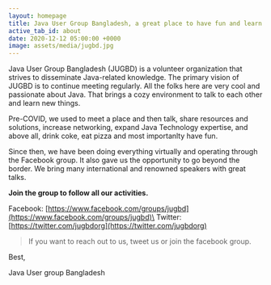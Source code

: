 ```yaml
---
layout: homepage
title: Java User Group Bangladesh, a great place to have fun and learn java
active_tab_id: about
date: 2020-12-12 05:00:00 +0000
image: assets/media/jugbd.jpg
---
```


Java User Group Bangladesh (JUGBD) is a volunteer organization that strives to disseminate Java-related knowledge. The primary vision of JUGBD is to continue meeting regularly. All the folks here are very cool and passionate about Java. That brings a cozy environment to talk to each other and learn new things.

Pre-COVID, we used to meet a place and then talk, share resources and solutions, increase networking, expand Java Technology expertise, and above all, drink coke, eat pizza and most importanlty have fun.

Since then, we have been doing everything virtually and operating through the Facebook group. It also gave us the opportunity to go beyond the border. We bring
many international and renowned speakers with great talks.

**Join the group to follow all our activities.**

Facebook: [https://www.facebook.com/groups/jugbd](https://www.facebook.com/groups/jugbd)\
Twitter: [https://twitter.com/jugbdorg](https://twitter.com/jugbdorg)

> If you want to reach out to us, tweet us or join the facebook group.

Best,

Java User group Bangladesh